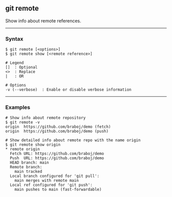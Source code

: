## git remote
Show info about remote references.

-------------------------------------------------------------------------------
### Syntax
```
$ git remote [<options>]
$ git remote show [<remote reference>]

# Legend
[]  : Optional
<>  : Replace
|   : OR
  
# Options
-v (--verbose)  : Enable or disable verbose information
```


-------------------------------------------------------------------------------
### Examples
```shell
# Show info about remote repository
$ git remote -v
origin  https://github.com/braboj/demo (fetch)
origin  https://github.com/braboj/demo (push)

# Show detailed info about remote repo with the name origin
$ git remote show origin  
* remote origin
  Fetch URL: https://github.com/braboj/demo
  Push  URL: https://github.com/braboj/demo
  HEAD branch: main
  Remote branch:
    main tracked
  Local branch configured for 'git pull':
    main merges with remote main
  Local ref configured for 'git push':
    main pushes to main (fast-forwardable)
```
